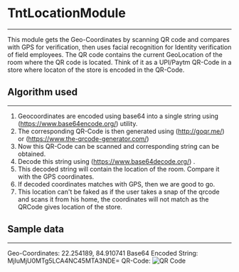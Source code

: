 # TntLocationModule
-------------------

This module gets the Geo-Coordinates by scanning QR code and compares with GPS for verification,
then uses facial recognition for Identity verification of field employees.
The QR code contains the current GeoLocation of the room where the QR code is located.
Think of it as a UPI/Paytm QR-Code in a store where locaton of the store is encoded in the QR-Code.

## Algorithm used
-----------------

1. Geocoordinates are encoded using base64 into a single string using (https://www.base64encode.org/) utility.
2. The corresponding QR-Code is then generated using (http://goqr.me/) or (https://www.the-qrcode-generator.com/)
3. Now this QR-Code can be scanned and corresponding string can be obtained.
4. Decode this string using (https://www.base64decode.org/) .
5. This decoded string will contain the location of the room. Compare it with the GPS coordinates.
6. If decoded coordinates matches with GPS, then we are good to go.
7. This location can't be faked as if the user takes a snap of the qrcode and scans it from his home, 
   the coordinates will not match as the QRCode gives location of the store.

## Sample data
--------------

Geo-Coordinates: 22.254189, 84.910741
Base64 Encoded String: MjIuMjU0MTg5LCA4NC45MTA3NDE=
QR-Code:
![QR Code](https://i.imgur.com/0DugdyS.png)
